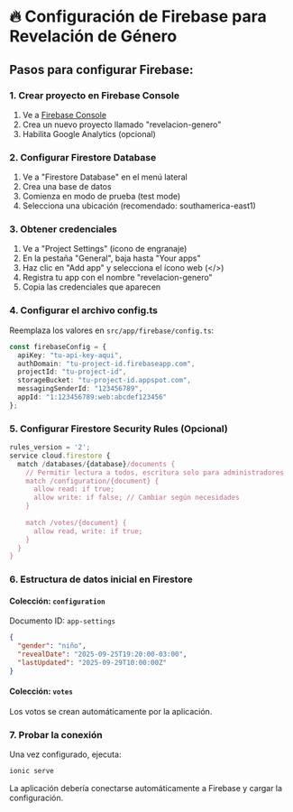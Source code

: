 # 🔥 Configuración de Firebase para Revelación de Género

## Pasos para configurar Firebase:

### 1. Crear proyecto en Firebase Console
1. Ve a [Firebase Console](https://console.firebase.google.com)
2. Crea un nuevo proyecto llamado "revelacion-genero"
3. Habilita Google Analytics (opcional)

### 2. Configurar Firestore Database
1. Ve a "Firestore Database" en el menú lateral
2. Crea una base de datos
3. Comienza en modo de prueba (test mode)
4. Selecciona una ubicación (recomendado: southamerica-east1)

### 3. Obtener credenciales
1. Ve a "Project Settings" (ícono de engranaje)
2. En la pestaña "General", baja hasta "Your apps"
3. Haz clic en "Add app" y selecciona el ícono web (</>)
4. Registra tu app con el nombre "revelacion-genero"
5. Copia las credenciales que aparecen

### 4. Configurar el archivo config.ts
Reemplaza los valores en `src/app/firebase/config.ts`:

```typescript
const firebaseConfig = {
  apiKey: "tu-api-key-aqui",
  authDomain: "tu-project-id.firebaseapp.com",
  projectId: "tu-project-id",
  storageBucket: "tu-project-id.appspot.com",
  messagingSenderId: "123456789",
  appId: "1:123456789:web:abcdef123456"
};
```

### 5. Configurar Firestore Security Rules (Opcional)
```javascript
rules_version = '2';
service cloud.firestore {
  match /databases/{database}/documents {
    // Permitir lectura a todos, escritura solo para administradores
    match /configuration/{document} {
      allow read: if true;
      allow write: if false; // Cambiar según necesidades
    }
    
    match /votes/{document} {
      allow read, write: if true;
    }
  }
}
```

### 6. Estructura de datos inicial en Firestore

#### Colección: `configuration`
Documento ID: `app-settings`
```json
{
  "gender": "niño",
  "revealDate": "2025-09-25T19:20:00-03:00",
  "lastUpdated": "2025-09-29T10:00:00Z"
}
```

#### Colección: `votes`
Los votos se crean automáticamente por la aplicación.

### 7. Probar la conexión
Una vez configurado, ejecuta:
```bash
ionic serve
```

La aplicación debería conectarse automáticamente a Firebase y cargar la configuración.